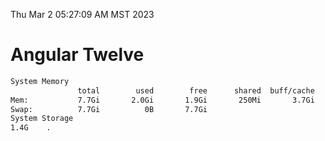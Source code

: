 Thu Mar  2 05:27:09 AM MST 2023

# Angular Twelve

```bash
System Memory
               total        used        free      shared  buff/cache   available
Mem:           7.7Gi       2.0Gi       1.9Gi       250Mi       3.7Gi       5.1Gi
Swap:          7.7Gi          0B       7.7Gi
System Storage
1.4G	.
```
```bash
